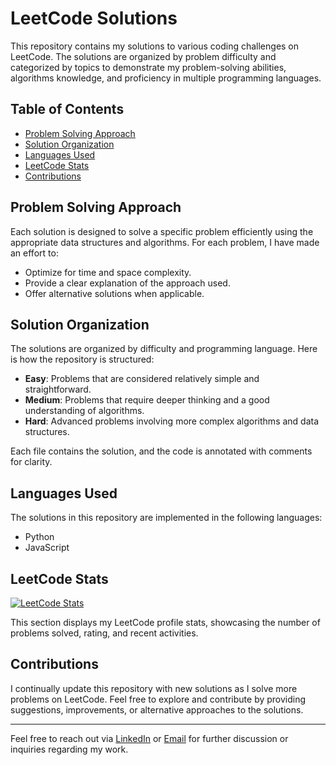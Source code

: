 # LeetCode Solutions

This repository contains my solutions to various coding challenges on LeetCode. The solutions are organized by problem difficulty and categorized by topics to demonstrate my problem-solving abilities, algorithms knowledge, and proficiency in multiple programming languages.

## Table of Contents

- [Problem Solving Approach](#problem-solving-approach)
- [Solution Organization](#solution-organization)
- [Languages Used](#languages-used)
- [LeetCode Stats](#leetcode-stats)
- [Contributions](#contributions)

## Problem Solving Approach

Each solution is designed to solve a specific problem efficiently using the appropriate data structures and algorithms. For each problem, I have made an effort to:
- Optimize for time and space complexity.
- Provide a clear explanation of the approach used.
- Offer alternative solutions when applicable.

## Solution Organization

The solutions are organized by difficulty and programming language. Here is how the repository is structured:
- **Easy**: Problems that are considered relatively simple and straightforward.
- **Medium**: Problems that require deeper thinking and a good understanding of algorithms.
- **Hard**: Advanced problems involving more complex algorithms and data structures.

Each file contains the solution, and the code is annotated with comments for clarity.

## Languages Used

The solutions in this repository are implemented in the following languages:
- Python
- JavaScript

## LeetCode Stats

[![LeetCode Stats](https://leetcard.jacoblin.cool/jgy36?theme=light)](https://leetcode.com/u/jgy36/)

This section displays my LeetCode profile stats, showcasing the number of problems solved, rating, and recent activities.

## Contributions

I continually update this repository with new solutions as I solve more problems on LeetCode. Feel free to explore and contribute by providing suggestions, improvements, or alternative approaches to the solutions.

---

Feel free to reach out via [LinkedIn](https://www.linkedin.com/in/jacob-young-488602302/) or [Email](jgyoung618@gmail.com) for further discussion or inquiries regarding my work.

